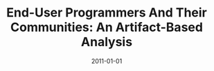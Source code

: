 ---
title: "End-User Programmers And Their Communities: An Artifact-Based Analysis"
date: 2011-01-01
venue: "Proceedings of the 5th International Symposium on Empirical Software Engineering and Measurement, ESEM 2011, Banff, AB, Canada, September 22-23, 2011"
paperurl: https://doi.org/10.1109/ESEM.2011.23
authors: "Kathryn T Stolee, Sebastian G Elbaum and Anita Sarma"
awards: ""
---